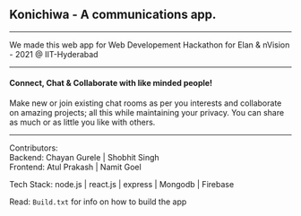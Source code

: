 
<H2>Konichiwa - A communications app.</H2>
<HR>

We made this web app for Web Developement Hackathon for Elan & nVision - 2021 @ IIT-Hyderabad
<HR>

<H4>Connect, Chat & Collaborate with like minded people!</H4>


Make new or join existing chat rooms as per you interests and collaborate on amazing projects; all this while maintaining your
privacy. You can share as much or as little you like with others.
<HR>

Contributors:<br/>
  Backend:
    Chayan Gurele | Shobhit Singh
  <br/>
  Frontend:
    Atul Prakash | Namit Goel
    
Tech Stack:
    node.js | react.js | express | Mongodb | Firebase
    
Read: `Build.txt` for info on how to build the app
